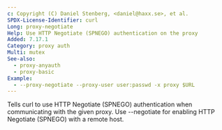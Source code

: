 ```yaml
---
c: Copyright (C) Daniel Stenberg, <daniel@haxx.se>, et al.
SPDX-License-Identifier: curl
Long: proxy-negotiate
Help: Use HTTP Negotiate (SPNEGO) authentication on the proxy
Added: 7.17.1
Category: proxy auth
Multi: mutex
See-also:
  - proxy-anyauth
  - proxy-basic
Example:
  - --proxy-negotiate --proxy-user user:passwd -x proxy $URL
---
```


Tells curl to use HTTP Negotiate (SPNEGO) authentication when communicating
with the given proxy. Use --negotiate for enabling HTTP Negotiate (SPNEGO)
with a remote host.
